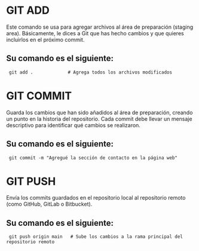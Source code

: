 # GIT ADD

Este comando se usa para agregar archivos al área de preparación (staging area). Básicamente, le dices a Git que has hecho cambios y que quieres incluirlos en el próximo commit.

## Su comando es el siguiente:

``` git add .             # Agrega todos los archivos modificados```

# GIT COMMIT

Guarda los cambios que han sido añadidos al área de preparación, creando un punto en la historia del repositorio. Cada commit debe llevar un mensaje descriptivo para identificar qué cambios se realizaron.

## Su comando es el siguiente:

``` git commit -m "Agregué la sección de contacto en la página web"```

# GIT PUSH

Envía los commits guardados en el repositorio local al repositorio remoto (como GitHub, GitLab o Bitbucket).

## Su comando es el siguiente:

``` git push origin main   # Sube los cambios a la rama principal del repositorio remoto```